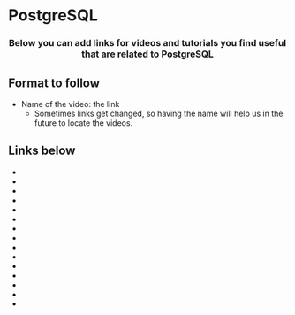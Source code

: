 # PostgreSQL 

<p align="center">
  <h3 align="center">Below you can add links for videos and tutorials you find useful that are related to PostgreSQL</h3></p>


## Format to follow
* Name of the video: the link
  * Sometimes links get changed, so having the name will help us in the future to locate the videos.


## Links below

* 
* 
* 
* 
* 
* 
* 
* 
* 
* 
* 
* 
* 
* 
* 

